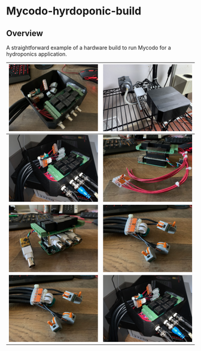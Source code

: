 # Mycodo-hyrdoponic-build
## Overview
A straightforward example of a hardware build to run Mycodo for a hydroponics application.

| ![1](image/IMG_5570.jpg) |  ![2](image/IMG_5677.jpg) |
| --- | --- |
| ![5](image/IMG_5571.jpg) | ![6](image/IMG_5567.jpg) |
| ![3](image/IMG_5566.jpg) | ![4](image/IMG_5568.jpg) |
| ![7](image/IMG_5568.jpg) | ![8](image/IMG_5571.jpg) |

